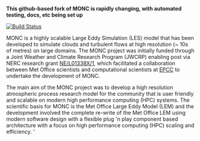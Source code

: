 **This github-based fork of MONC is rapidly changing, with automated testing,
docs, etc being set up**

[![Build Status](https://travis-ci.org/leifdenby/monc.svg?branch=master)](https://travis-ci.org/leifdenby/monc)

MONC is a highly scalable Large Eddy Simulation (LES) model that has been
developed to simulate clouds and turbulent flows at high resolution (~ 10s of
metres) on large domains. The MONC project was initially funded through a Joint
Weather and Climate Research Program (JWCRP) enabling post via NERC research
grant [NE/L01338X/1](http://gtr.rcuk.ac.uk/project/F1023ACF-76FF-4AD4-8E22-BA4A74451AD0),
which facilitated a collaboration between Met Office scientists and
computational scientists at [EPCC](http://www.epcc.ed.ac.uk/) to undertake the
development of MONC.

The main aim of the MONC project was to develop a high resolution atmospheric
process research model for the community that is user friendly and scalable on
modern high performance computing (HPC) systems. The scientific basis for MONC
is the Met Office Large Eddy Model (LEM) and the development involved the
complete re-write of the Met Office LEM using modern software design with
a flexible plug 'n play component based architecture with a focus on high
performance computing (HPC) scaling and efficiency.  '
